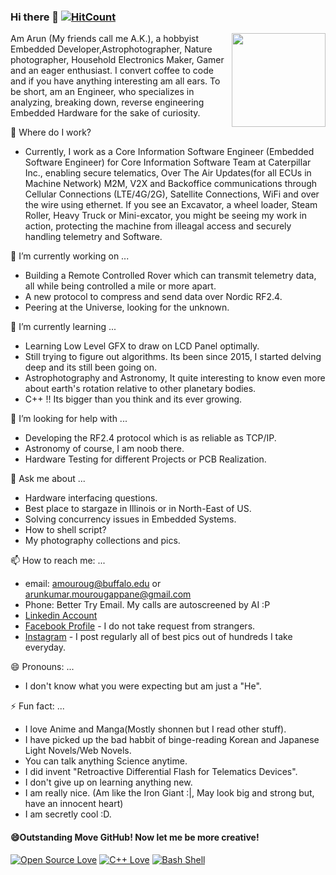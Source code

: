 ### Hi there 👋 [![HitCount](http://hits.dwyl.com/arunkumar-mourougappane/arunkumar-mourougappane/arunkumar-mourougappane.svg)](http://hits.dwyl.com/arunkumar-mourougappane/arunkumar-mourougappane/arunkumar-mourougappane)

<img align="right" width="150" height="150" src="https://github.com/arunkumar-mourougappane/arunkumar-mourougappane/raw/master/profile.jpg">
Am Arun (My friends call me A.K.), a hobbyist Embedded Developer,Astrophotographer, Nature photographer, Household Electronics Maker, Gamer and an eager enthusiast. I convert coffee to code and if you have anything interesting am all ears. To be short, am an Engineer, who specializes in analyzing, breaking down, reverse engineering Embedded Hardware for the sake of curiosity.

:office: Where do I work?
- Currently, I work as a Core Information Software Engineer (Embedded Software Engineer) for Core Information Software Team at Caterpillar Inc., enabling secure telematics, Over The Air Updates(for all ECUs in Machine Network) M2M, V2X and Backoffice communications through Cellular Connections (LTE/4G/2G), Satellite Connections, WiFi and over the wire using ethernet. If you see an Excavator, a wheel loader, Steam Roller, Heavy Truck or Mini-excator, you might be seeing my work in action, protecting the machine from illeagal access and securely handling telemetry and Software.

🔭 I’m currently working on ...
- Building a Remote Controlled Rover which can transmit telemetry data, all while being controlled a mile or more apart.
- A new protocol to compress and send data over Nordic RF2.4.
- Peering at the Universe, looking for the unknown.

🌱 I’m currently learning ...
- Learning Low Level GFX to draw on LCD Panel optimally.
- Still trying to figure out algorithms. Its been since 2015, I started delving deep and its still been going on.
- Astrophotography and Astronomy, It quite interesting to know even more about earth's rotation relative to other planetary bodies.
- C++ !! Its bigger than you think and its ever growing.

🤔 I’m looking for help with ...
- Developing the RF2.4 protocol which is as reliable as TCP/IP.
- Astronomy of course, I am noob there.
- Hardware Testing for different Projects or PCB Realization.

💬 Ask me about ...
- Hardware interfacing questions.
- Best place to stargaze in Illinois or in North-East of US.
- Solving concurrency issues in Embedded Systems.
- How to shell script?
- My photography collections and pics.

📫 How to reach me: ...
-  email: <amouroug@buffalo.edu> or <arunkumar.mourougappane@gmail.com>
-  Phone: Better Try Email. My calls are autoscreened by AI :P
-  [Linkedin Account](https://linkedin.com/in/amouroug "Arunkumar Mourougappane Linkedin")
-  [Facebook Profile](https://www.facebook.com/arunkumar.mourougappane "My Facebook") - I do not take request from strangers.
-  [Instagram](https://www.instagram.com/arunkumar.m1990/ "No Hot Pics, just photography")  - I post regularly all of best pics out of hundreds I take everyday.

😄 Pronouns: ...
- I don't know what you were expecting but am just a "He".

⚡ Fun fact: ...
- I love Anime and Manga(Mostly shonnen but I read other stuff).
- I have picked up the bad habbit of binge-reading Korean and Japanese Light Novels/Web Novels.
- You can talk anything Science anytime.
- I did invent "Retroactive Differential Flash for Telematics Devices".
- I don't give up on learning anything new.
- I am really nice. (Am like the Iron Giant :|, May look big and strong but, have an innocent heart)
- I am secretly cool :D.

#### 😄Outstanding Move GitHub! Now let me be more creative!

[![Open Source Love](https://badges.frapsoft.com/os/v1/open-source.svg?v=103)](https://github.com/ellerbrock/open-source-badges/)
[![C++ Love](https://img.shields.io/badge/Loves-C%2B%2B-red)]() 
[![Bash Shell](https://badges.frapsoft.com/bash/v1/bash.png?v=103)](https://github.com/ellerbrock/open-source-badges/)

